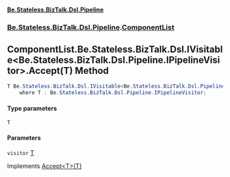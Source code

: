 #### [Be.Stateless.BizTalk.Dsl.Pipeline](README.md 'README')
### [Be.Stateless.BizTalk.Dsl.Pipeline](Be.Stateless.BizTalk.Dsl.Pipeline.md 'Be.Stateless.BizTalk.Dsl.Pipeline').[ComponentList](ComponentList.md 'Be.Stateless.BizTalk.Dsl.Pipeline.ComponentList')

## ComponentList.Be.Stateless.BizTalk.Dsl.IVisitable<Be.Stateless.BizTalk.Dsl.Pipeline.IPipelineVisitor>.Accept<T>(T) Method

```csharp
T Be.Stateless.BizTalk.Dsl.IVisitable<Be.Stateless.BizTalk.Dsl.Pipeline.IPipelineVisitor>.Accept<T>(T visitor)
    where T : Be.Stateless.BizTalk.Dsl.Pipeline.IPipelineVisitor;
```
#### Type parameters

<a name='Be.Stateless.BizTalk.Dsl.Pipeline.ComponentList.Be.Stateless.BizTalk.Dsl.IVisitable_Be.Stateless.BizTalk.Dsl.Pipeline.IPipelineVisitor_.Accept_T_(T).T'></a>

`T`
#### Parameters

<a name='Be.Stateless.BizTalk.Dsl.Pipeline.ComponentList.Be.Stateless.BizTalk.Dsl.IVisitable_Be.Stateless.BizTalk.Dsl.Pipeline.IPipelineVisitor_.Accept_T_(T).visitor'></a>

`visitor` [T](ComponentList.Be.Stateless.BizTalk.Dsl.IVisitable_Be.Stateless.BizTalk.Dsl.Pipeline.IPipelineVisitor_.Accept_T_(T).md#Be.Stateless.BizTalk.Dsl.Pipeline.ComponentList.Be.Stateless.BizTalk.Dsl.IVisitable_Be.Stateless.BizTalk.Dsl.Pipeline.IPipelineVisitor_.Accept_T_(T).T 'Be.Stateless.BizTalk.Dsl.Pipeline.ComponentList.Be.Stateless.BizTalk.Dsl.IVisitable<Be.Stateless.BizTalk.Dsl.Pipeline.IPipelineVisitor>.Accept<T>(T).T')

Implements [Accept&lt;T&gt;(T)](https://docs.microsoft.com/en-us/dotnet/api/Be.Stateless.BizTalk.Dsl.IVisitable-1.Accept--1#Be_Stateless_BizTalk_Dsl_IVisitable_1_Accept__1___0_ 'Be.Stateless.BizTalk.Dsl.IVisitable`1.Accept``1(``0)')